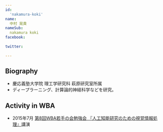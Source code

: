 ```yaml
---
id:
  'nakamura-koki'
name:
  中村 晃貴
nameSub:
  nakamura koki
facebook:
 
twitter:
  
---
```




## Biography

- 慶応義塾大学院 理工学研究科 萩原研究室所属
- ディープラーニング、計算論的神経科学などを研究。

## Activity in WBA
- 2015年7月 [第8回WBA若手の会勉強会 『人工知能研究のための視覚情報処理』](http://wbawakate.jp/posts/events/8th/)講演
